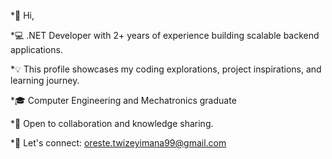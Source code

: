 *👋 Hi, 

*💻 .NET Developer with 2+ years of experience building scalable backend applications.

*💡 This profile showcases my coding explorations, project inspirations, and learning journey.

*🎓 Computer Engineering and Mechatronics graduate

*🚀 Open to collaboration and knowledge sharing.

*💬 Let's connect: oreste.twizeyimana99@gmail.com
